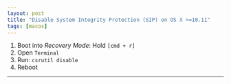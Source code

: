 ```yaml
---
layout: post
title: "Disable System Integrity Protection (SIP) on OS X >=10.11"
tags: [macos]
---
```


1. Boot into *Recovery Mode*: Hold `[cmd + r]`
2. Open `Terminal`
3. Run: `csrutil disable`
4. Reboot

---

